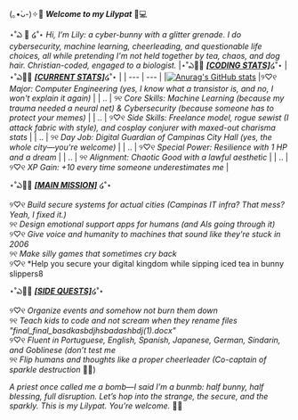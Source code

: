  (｡•̀ᴗ-)✧🌸 ***Welcome to my Lilypat*** 🐇💻
 

⋆˚ఎ 🌼 ໒˚⋆ *Hi, I’m Lily: a cyber-bunny with a glitter grenade. I do cybersecurity, machine learning, cheerleading, and questionable life choices, all while pretending I'm not held together by tea, chaos, and dog hair. Christian-coded, engaged to a biologist.*
|⋆˚ఎ🐇🌷 <ins>***[CODING STATS]***</ins>໒˚⋆  | ⋆˚ఎ🐰🌷 <ins>***[CURRENT STATS]***</ins>໒˚⋆ |
| --- | --- |
|[![Anurag's GitHub stats](https://github-readme-stats.vercel.app/api?username=lilyhaschen)](https://github.com/anuraghazra/github-readme-stats) |୨♡୧ *Major: Computer Engineering (yes, I know what a transistor is, and no, I won't explain it again)*   |
| ..  | ୨୧ *Core Skills: Machine Learning (because my trauma needed a neural net) & Cybersecurity (because someone has to protect your memes)*   |
| ..  | ୨♡୧ *Side Skills: Freelance model, rogue sewist (I attack fabric with style), and cosplay conjurer with maxed-out charisma stats*  |
| ..  | ୨୧ *Day Job: Digital Guardian of Campinas City Hall (yes, the whole city—you're welcome)*  |
| ..  | ୨♡୧ *Special Power: Resilience with 1 HP and a dream*  |
| ..  | ୨୧ *Alignment: Chaotic Good with a lawful aesthetic*  |
| ..  | ୨♡୧ *XP Gain: +10 every time someone underestimates me*  |


⋆˚ఎ🐑🌷 <ins>***[MAIN MISSION]***</ins> ໒˚⋆

୨♡୧ *Build secure systems for actual cities (Campinas IT infra? That mess? Yeah, I fixed it.)*  
୨୧ *Design emotional support apps for humans (and AIs going through it)*  
୨♡୧ *Give voice and humanity to machines that sound like they're stuck in 2006*  
୨୧ *Make silly games that sometimes cry back*  
୨♡୧ *Help you secure your digital kingdom while sipping iced tea in bunny slippers8  


⋆˚ఎ🐸🌷 <ins>***[SIDE QUESTS]***</ins>໒˚⋆

୨♡୧ *Organize events and somehow not burn them down*  
୨୧ *Teach kids to code and not scream when they rename files "final_final_basdkasbdjhsbadashbdj(1).docx"*  
୨♡୧ *Fluent in Portuguese, English, Spanish, Japanese, German, Sindarin, and Goblinese (don’t test me*  
୨୧ *Flip humans and thoughts like a proper cheerleader (Co-captain of sparkle destruction* 🐰💥)  


*A priest once called me a bomb—I said I’m a *bunmb*: half bunny, half blessing, full disruption. Let’s hop into the strange, the secure, and the sparkly. This is my Lilypat. You’re welcome.* 🐰✨

